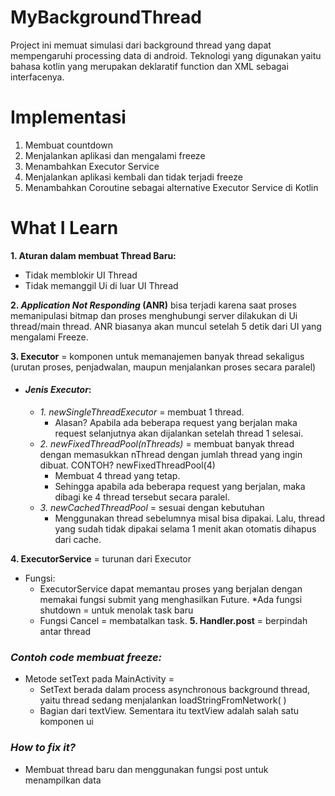 # MyBackgroundThread
Project ini memuat simulasi dari background thread yang dapat mempengaruhi processing data di android. Teknologi yang digunakan yaitu bahasa kotlin yang merupakan deklaratif function dan XML sebagai interfacenya.
# Implementasi
1. Membuat countdown
2. Menjalankan aplikasi dan mengalami freeze
3. Menambahkan Executor Service
4. Menjalankan aplikasi kembali dan tidak terjadi freeze
5. Menambahkan Coroutine sebagai alternative Executor Service di Kotlin
# What I Learn
**1. Aturan dalam membuat Thread Baru:**
  * Tidak memblokir UI Thread
  * Tidak memanggil Ui di luar UI Thread

**2. *Application Not Responding* (ANR)** bisa terjadi karena saat proses memanipulasi bitmap dan proses menghubungi server dilakukan di Ui thread/main thread. ANR biasanya akan muncul setelah 5 detik dari UI yang mengalami Freeze.

**3. Executor** = komponen untuk memanajemen banyak thread sekaligus (urutan proses, penjadwalan, maupun menjalankan proses secara paralel)
  * #### *Jenis Executor*:
    * *1. newSingleThreadExecutor* = membuat 1 thread.
        * Alasan? Apabila ada beberapa request yang berjalan maka request selanjutnya akan dijalankan setelah thread 1 selesai.
    * *2. newFixedThreadPool(nThreads)* = membuat banyak thread dengan memasukkan nThread dengan jumlah thread yang ingin dibuat. CONTOH? newFixedThreadPool(4)
        * Membuat 4 thread yang tetap.
        * Sehingga apabila ada beberapa request yang berjalan, maka dibagi ke 4 thread tersebut secara paralel.
    * *3. newCachedThreadPool* = sesuai dengan kebutuhan
        * Menggunakan thread sebelumnya misal bisa dipakai. Lalu, thread yang sudah tidak dipakai selama 1 menit akan otomatis dihapus dari cache.

**4. ExecutorService** = turunan dari Executor
  * Fungsi:
     * ExecutorService dapat memantau proses yang berjalan dengan memakai fungsi submit yang menghasilkan Future. 
     *Ada fungsi shutdown = untuk menolak task baru
     * Fungsi Cancel = membatalkan task.
**5. Handler.post** = berpindah antar thread

### *Contoh code membuat freeze:*
* Metode setText pada MainActivity =
  * SetText berada dalam process asynchronous background thread, yaitu thread sedang menjalankan loadStringFromNetwork( ) 
  * Bagian dari textView. Sementara itu textView adalah salah satu komponen ui
### *How to fix it?*
* Membuat thread baru dan menggunakan fungsi post untuk menampilkan data



